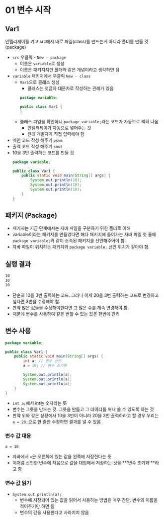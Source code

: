 # 01 변수 시작
## Var1
인텔리제이를 켜고 src에서 바로 파일(class)를 만드는게 아니라 폴더를 만들 것(package)
- `src` 우클릭 - `New - package` 
    - 이름은 `variable`로 생성
    - 이름은 패키지지만 폴더와 같은 개념이라고 생각하면 됨
- `variable` 패키지에서 우클릭 `New - class`
    - `Var1`으로 클래스 생성
        - 클래스는 첫글자 대문자로 작성하는 관례가 있음
        ```java
        package variable;

        public class Var1 {
        }

        ```
    - 클래스 파일을 확인하니 `package variable;`라는 코드가 자동으로 찍혀 나옴
        - 인텔리제이가 자동으로 넣어주는 것
        - 원래 개발자가 직접 입력해야 함
- 메인 코드 작성 해주기 `psvm`
- 출력 코드 작성 해주기 `sout`
- 10을 3번 출력하는 코드를 만들 것
    ```java
    package variable;

    public class Var1 {
        public static void main(String[] args) {
            System.out.println(10);
            System.out.println(10);
            System.out.println(10);
        }
    }
    ```
## 패키지 (Package)
- 패키지는 지금 단계에서는 자바 파일을 구분하기 위한 폴더로 이해
- variable이라는 패키지를 만들었다면 해다 패키지에 들어가는 자바 파일 첫 줄에 `package variable;`와 같이 소속된 패키지를 선언해주어야 함.
- 자바 파일이 위치하는 패키지와 `package variable;` 선언 위치가 같아야 함.
## 실행 결과 
```bash
10
10
10
```
- 단순히 10을 3번 출력하는 코드. 그러나 이제 20을 3번 출력하는 코드로 변경하고 싶다면 3번을 수정해야 함.
- 만약 많은 값들을 수정해야한다면 그 많은 수를 계속 변경해야 함.
- 때문에 변수를 사용하여 같은 변할 수 있는 값은 한번에 관리
## 변수 사용
```java
package variable;

public class Var1 {
    public static void main(String[] args) {
        int a; // 변수 선언
        a = 10; // 변수 초기화

        System.out.println(a);
        System.out.println(a);
        System.out.println(a);
    }
}
```
- `int a;`에서 int는 숫자라는 뜻
- 변수는 그릇을 만드는 것. 그릇을 만들고 그 데이터를 꺼내 쓸 수 있도록 하는 것
- 만약 위와 같은 상황에서 10을 3번이 아니라 20을 3번 출력하라고 할 경우 우리는 `a = 20;`으로 한 줄만 수정하면 결과를 낼 수 있음

### 변수 값 대응
`a = 10`
- 자바에서 `=`은 오른쪽에 있는 값을 왼쪽에 저장한다는 뜻
- 이처럼 선언한 변수에 처음으로 값을 대입해서 저장하는 것을 **'변수 초기화'**라고 함

### 변수 값 읽기
- `System.out.println(a);`
    - 변수에 저장되어 있는 값을 읽어서 사용하는 방법은 매우 간단. 변수의 이름을 적어주기만 하면 됨
    - 변수의 값을 사용한다고 사라지지 않음
